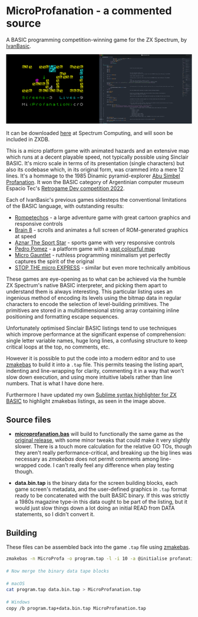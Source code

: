# MicroProfanation - a commented source

A BASIC programming competition-winning game for the ZX Spectrum, by [IvanBasic](https://spectrumcomputing.co.uk/list?label_id=16585).

![MicroProfanation Screenshots](images/microprofanation.png "MicroProfanation Screenshots")

It can be downloaded [here](https://spectrumcomputing.co.uk/zxdb/add/public/uploads/38861_48_en.tap) at Spectrum Computing, and will soon be included in ZXDB.

This is a micro platform game with animated hazards and an extensive map which runs at a decent playable speed, not typically possible using Sinclair BASIC. It's micro scale in terms of its presentation (single characters) but also its codebase which, in its original form, was crammed into a mere 12 lines. It's a hommage to the 1985 Dinamic pyramid-explorer [Abu Simbel Profanation](https://spectrumcomputing.co.uk/entry/48/ZX-Spectrum/Abu_Simbel_Profanation). It won the BASIC category of Argentinian computer museum Espacio Tec's [Retrogame Dev competition 2022](https://twitter.com/tbrazil_speccy?ref_src=twsrc%5Etfw%7Ctwcamp%5Etweetembed%7Ctwterm%5E1589174459692650498%7Ctwgr%5E%7Ctwcon%5Es2_&ref_url=).

Each of IvanBasic's previous games sidesteps the conventional limitations of the BASIC language, with outstanding results:
- [Rompetechos](https://spectrumcomputing.co.uk/entry/30322/ZX-Spectrum/Rompetechos) - a large adventure game with great cartoon graphics and responsive controls
- [Brain 8](https://spectrumcomputing.co.uk/entry/34781/ZX-Spectrum/Brain_8) - scrolls and animates a full screen of ROM-generated graphics at speed
- [Aznar The Sport Star](https://spectrumcomputing.co.uk/entry/35104/ZX-Spectrum/Aznar_The_Sport_Star) - sports game with very responsive controls
- [Pedro Pomez](https://spectrumcomputing.co.uk/entry/35343/ZX-Spectrum/Pedro_Pomez) - a platform game with a [vast colourful map](https://maps.speccy.cz/map.php?id=PedroPomez&sort=4&part=16&ath=0)
- [Micro Gauntlet](https://bunsen.itch.io/micro-gauntlet-by-ivanbasic) - ruthless programming minimalism yet perfectly captures the spirit of the original
- [STOP THE micro EXPRESS](https://bunsen.itch.io/stop-the-micro-express-by-ivanbasic) - similar but even more technically ambitious

These games are eye-opening as to what can be achieved via the humble ZX Spectrum's native BASIC interpreter, and picking them apart to understand them is always interesting. This particular listing uses an ingenious method of encoding its levels using the bitmap data in regular characters to encode the selection of level-building primitives. The primitives are stored in a multidimensional string array containing inline positioning and formatting escape sequences.

Unfortunately optimised Sinclair BASIC listings tend to use techniques which improve performance at the significant expense of comprehension: single letter variable names, huge long lines, a confusing structure to keep critical loops at the top, no comments, etc.

However it is possible to put the code into a modern editor and to use [zmakebas](https://github.com/ohnosec/zmakebas) to build it into a ```.tap``` file. This permits teasing the listing apart, indenting and line-wrapping for clarity, commenting it in a way that won't slow down execution, and using more intuitive labels rather than line numbers. That is what I have done here.

Furthermore I have updated my own [Sublime syntax highlighter for ZX BASIC](https://github.com/patters-syno/zx-basic-syntax) to highlight zmakebas listings, as seen in the image above.

## Source files

- **[microprofanation.bas](https://github.com/patters-syno/profanation/blob/main/profanation.bas)** will build to functionally the same game as the [original release](https://spectrumcomputing.co.uk/zxdb/add/public/uploads/38861_48_en.tap), with some minor tweaks that could make it very slightly slower. There is a touch more calculation for the relative GO TOs, though they aren't really performance-critical, and breaking up the big lines was necessary as *zmakebas* does not permit comments among line-wrapped code. I can't really feel any difference when play testing though.

- **data.bin.tap** is the binary data for the screen building blocks, each game screen's metadata, and the user-defined graphics in ```.tap``` format ready to be concatenated with the built BASIC binary. If this was strictly a 1980s magazine type-in this data ought to be part of the listing, but it would just slow things down a lot doing an initial READ from DATA statements, so I didn't convert it.

## Building

These files can be assembled back into the game ```.tap``` file using [zmakebas](https://github.com/ohnosec/zmakebas).

  ```bash
  zmakebas -n MicroProfa -o program.tap -l -i 10 -a @initialise profanation.bas
  
  # Now merge the binary data tape blocks
  
  # macOS
  cat program.tap data.bin.tap > MicroProfanation.tap
  
  # Windows
  copy /b program.tap+data.bin.tap MicroProfanation.tap
  ```
  
